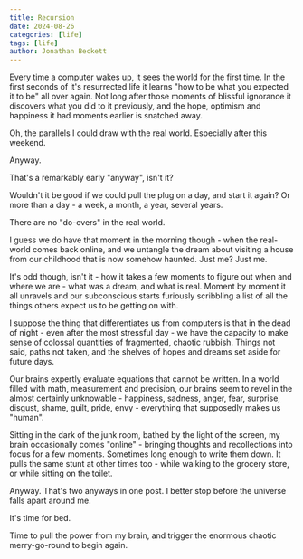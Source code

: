 ```yaml
---
title: Recursion
date: 2024-08-26
categories: [life]
tags: [life]
author: Jonathan Beckett
---
```


Every time a computer wakes up, it sees the world for the first time. In the first seconds of it's resurrected life it learns "how to be what you expected it to be" all over again. Not long after those moments of blissful ignorance it discovers what you did to it previously, and the hope, optimism and happiness it had moments earlier is snatched away.

Oh, the parallels I could draw with the real world. Especially after this weekend.

Anyway.

That's a remarkably early "anyway", isn't it?

Wouldn't it be good if we could pull the plug on a day, and start it again? Or more than a day - a week, a month, a year, several years.

There are no "do-overs" in the real world.

I guess we do have that moment in the morning though - when the real-world comes back online, and we untangle the dream about visiting a house from our childhood that is now somehow haunted. Just me? Just me.

It's odd though, isn't it - how it takes a few moments to figure out when and where we are - what was a dream, and what is real. Moment by moment it all unravels and our subconscious starts furiously scribbling a list of all the things others expect us to be getting on with.

I suppose the thing that differentiates us from computers is that in the dead of night - even after the most stressful day - we have the capacity to make sense of colossal quantities of fragmented, chaotic rubbish. Things not said, paths not taken, and the shelves of hopes and dreams set aside for future days.

Our brains expertly evaluate equations that cannot be written. In a world filled with math, measurement and precision, our brains seem to revel in the almost certainly unknowable - happiness, sadness, anger, fear, surprise, disgust, shame, guilt, pride, envy - everything that supposedly makes us "human".

Sitting in the dark of the junk room, bathed by the light of the screen, my brain occasionally comes "online" - bringing thoughts and recollections into focus for a few moments. Sometimes long enough to write them down. It pulls the same stunt at other times too - while walking to the grocery store, or while sitting on the toilet.

Anyway. That's two anyways in one post. I better stop before the universe falls apart around me.

It's time for bed.

Time to pull the power from my brain, and trigger the enormous chaotic merry-go-round to begin again.